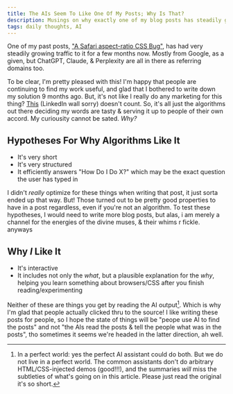 ```yaml
---
title: The AIs Seem To Like One Of My Posts; Why Is That?
description: Musings on why exactly one of my blog posts has steadily gotten hits to it from many different AI sources over the past few months.
tags: daily thoughts, AI
---
```


One of my past posts, ["A Safari aspect-ratio CSS Bug"](https://blog.duvallj.pw/posts/2024-09-14-safari-css-bug.html), has had very steadily growing traffic to it for a few months now. Mostly from Google, as a given, but ChatGPT, Claude, & Perplexity are all in there as referring domains too.

To be clear, I'm pretty pleased with this! I'm happy that people are continuing to find my work useful, and glad that I bothered to write down my solution 9 months ago. But, it's not like I really do any marketing for this thing? [This](https://www.linkedin.com/feed/update/urn:li:activity:7330411629643255809/) (LinkedIn wall sorry) doesn't count. So, it's all just the algorithms out there deciding my words are tasty & serving it up to people of their own accord. My curiousity cannot be sated. _Why?_

## Hypotheses For Why Algorithms Like It

- It's very short
- It's very structured
- It efficiently answers "How Do I Do X?" which may be the exact question the user has typed in

I didn't _really_ optimize for these things when writing that post, it just sorta ended up that way. But! Those turned out to be pretty good properties to have in a post regardless, even if you're not an algorithm. To test these hypotheses, I would need to write more blog posts, but alas, i am merely a channel for the energies of the divine muses, & their whims r fickle. anyways

## Why _I_ Like It

- It's interactive
- It includes not only the _what_, but a plausible explanation for the _why_, helping you learn something about browsers/CSS after you finish reading/experimenting

Neither of these are things you get by reading the AI output[^1]. Which is why I'm glad that people actually clicked thru to the source! I like writing these posts for people, so I hope the state of things will be "peope use AI to find the posts" and not "the AIs read the posts & tell the people what was in the posts", tho sometimes it seems we're headed in the latter direction, ah well.

[^1]: In a perfect world: yes the perfect AI assistant could do both. But we do not live in a perfect world. The common assistants don't do arbitrary HTML/CSS-injected demos (good!!!), and the summaries _will_ miss the subtleties of what's going on in this article. Please just read the original it's so short.

